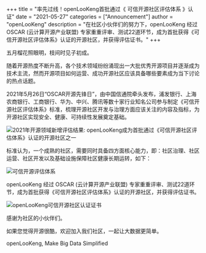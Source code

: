 +++
title = "率先过线！openLooKeng首批通过《 可信开源社区评估体系 》认证"
date = "2021-05-27"
categories = ["Announcement"]
author = "openLooKeng"
description = "在社区小伙伴们的努力下，openLooKeng 经过 OSCAR (云计算开源产业联盟) 专家重重评审、测试22道环节，成为首批获得《可信开源社区评估体系》认证的开源社区，并获得评估证书。"
+++

五月榴花照眼明，枝间时见子初成。

随着开源热度不断升高，各个技术领域纷纷涌现出一大批优秀开源项目并逐渐成为技术主流，然而开源项目如何运营、成功开源社区应该具备哪些要素成为当下讨论的热点话题。

2021年5月26日“OSCAR开源先锋日”，由中国信通院牵头发布，浦发银行、上海农商银行、工商银行、华为、中兴、腾讯等数十家行业知名公司参与制定《可信开源社区评估体系》标准，梳理开源社区开发与治理方面应该关注的内容及指标，为开源社区实现安全、健康、可持续性发展奠定基础。

<img src="/zh-cn/news/2021-05-27/2021-05-27-01.jpg" alt="2021年开源领域新增评估结果: openLooKeng成为首批通过《可信开源社区评估体系》认证的开源社区之一">

标准认为，一个成熟的社区，需要同时具备四方面核心能力，即：社区治理、社区运营、社区开发以及基础设施保障社区健康长期运转，如下：

<img src="/zh-cn/news/2021-05-27/2021-05-27-02.jpg" alt="可信开源评估体系">

openLooKeng 经过 OSCAR (云计算开源产业联盟) 专家重重评审、测试22道环节，成为首批获得《可信开源社区评估体系》认证的开源社区，并获得评估证书。

<img src="/zh-cn/news/2021-05-27/2021-05-27-03.png" alt="openLooKeng可信开源社区认证证书">

感谢为社区的小伙伴们。

如果您觉得开源很酷，欢迎加入我们社区，一起让大数据更简单。

openLooKeng, Make Big Data Simplified

